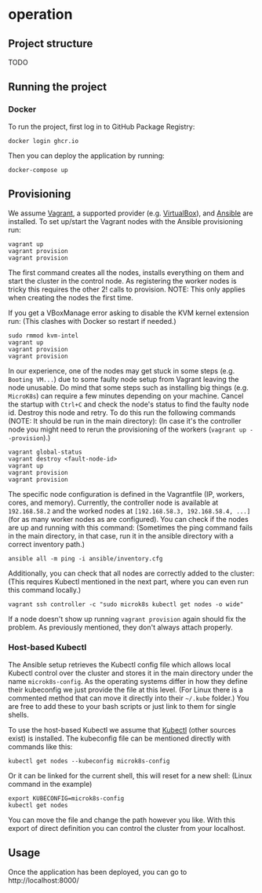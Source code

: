 # operation

## Project structure

TODO

## Running the project

### Docker
To run the project, first log in to GitHub Package Registry:

```
docker login ghcr.io
```

Then you can deploy the application by running:

```
docker-compose up
```

## Provisioning
We assume [Vagrant](https://www.vagrantup.com/), a supported provider (e.g. [VirtualBox](https://www.virtualbox.org/)), and [Ansible](https://www.ansible.com/) are installed.
To set up/start the Vagrant nodes with the Ansible provisioning run:
``` console
vagrant up
vagrant provision
vagrant provision
```
The first command creates all the nodes, installs everything on them and start the cluster in the control node.
As registering the worker nodes is tricky this requires the other 2! calls to provision.
NOTE: This only applies when creating the nodes the first time.

If you get a VBoxManage error asking to disable the KVM kernel extension run:
(This clashes with Docker so restart if needed.)
``` console
sudo rmmod kvm-intel
vagrant up
vagrant provision
vagrant provision
```

In our experience, one of the nodes may get stuck in some steps (e.g. `Booting VM...`) due to some faulty node setup from Vagrant leaving the node unusable.
Do mind that some steps such as installing big things (e.g. `MicroK8s`) can require a few minutes depending on your machine.
Cancel the startup with `Ctrl+C` and check the node's status to find the faulty node id.
Destroy this node and retry.
To do this run the following commands (NOTE: It should be run in the main directory):
(In case it's the controller node you might need to rerun the provisioning of the workers (`vagrant up --provision`).)
``` console
vagrant global-status
vagrant destroy <fault-node-id>
vagrant up
vagrant provision
vagrant provision
```

The specific node configuration is defined in the Vagrantfile (IP, workers, cores, and memory).
Currently, the controller node is available at `192.168.58.2` and the worked nodes at `[192.168.58.3, 192.168.58.4, ...]` (for as many worker nodes as are configured).
You can check if the nodes are up and running with this command:
(Sometimes the ping command fails in the main directory, in that case, run it in the ansible directory with a correct inventory path.)
``` console
ansible all -m ping -i ansible/inventory.cfg
```
Additionally, you can check that all nodes are correctly added to the cluster:
(This requires Kubectl mentioned in the next part, where you can even run this command locally.)
``` console
vagrant ssh controller -c "sudo microk8s kubectl get nodes -o wide"
```
If a node doesn't show up running `vagrant provision` again should fix the problem.
As previously mentioned, they don't always attach properly.

### Host-based Kubectl
The Ansible setup retrieves the Kubectl config file which allows local Kubectl control over the cluster and stores it in the main directory under the name `microk8s-config`.
As the operating systems differ in how they define their kubeconfig we just provide the file at this level.
(For Linux there is a commented method that can move it directly into their `~/.kube` folder.)
You are free to add these to your bash scripts or just link to them for single shells.

To use the host-based Kubectl we assume that [Kubectl](https://kubernetes.io/docs/tasks/tools/install-kubectl-linux/) (other sources exist) is installed.
The kubeconfig file can be mentioned directly with commands like this:
``` console
kubectl get nodes --kubeconfig microk8s-config
```
Or it can be linked for the current shell, this will reset for a new shell:
(Linux command in the example)
``` console
export KUBECONFIG=microk8s-config
kubectl get nodes
```
You can move the file and change the path however you like.
With this export of direct definition you can control the cluster from your localhost. 

## Usage
Once the application has been deployed, you can go to http://localhost:8000/

